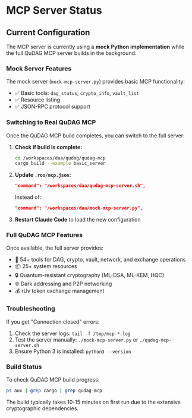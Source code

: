 # MCP Server Status

## Current Configuration

The MCP server is currently using a **mock Python implementation** while the full QuDAG MCP server builds in the background.

### Mock Server Features
The mock server (`mock-mcp-server.py`) provides basic MCP functionality:
- ✅ Basic tools: `dag_status`, `crypto_info`, `vault_list`
- ✅ Resource listing
- ✅ JSON-RPC protocol support

### Switching to Real QuDAG MCP

Once the QuDAG MCP build completes, you can switch to the full server:

1. **Check if build is complete:**
   ```bash
   cd /workspaces/daa/qudag/qudag-mcp
   cargo build --example basic_server
   ```

2. **Update `.roo/mcp.json`:**
   ```json
   "command": "/workspaces/daa/qudag-mcp-server.sh",
   ```
   
   Instead of:
   ```json
   "command": "/workspaces/daa/mock-mcp-server.py",
   ```

3. **Restart Claude Code** to load the new configuration

### Full QuDAG MCP Features
Once available, the full server provides:
- 🔧 54+ tools for DAG, crypto, vault, network, and exchange operations
- 📦 25+ system resources
- 🔒 Quantum-resistant cryptography (ML-DSA, ML-KEM, HQC)
- 🌐 Dark addressing and P2P networking
- 💰 rUv token exchange management

### Troubleshooting

If you get "Connection closed" errors:
1. Check the server logs: `tail -f /tmp/mcp-*.log`
2. Test the server manually: `./mock-mcp-server.py` or `./qudag-mcp-server.sh`
3. Ensure Python 3 is installed: `python3 --version`

### Build Status

To check QuDAG MCP build progress:
```bash
ps aux | grep cargo | grep qudag-mcp
```

The build typically takes 10-15 minutes on first run due to the extensive cryptographic dependencies.